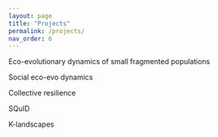 ```yaml
---
layout: page
title: "Projects"
permalink: /projects/
nav_order: 6
---
```


Eco-evolutionary dynamics of small fragmented populations


Social eco-evo dynamics


Collective resilience


SQuID


K-landscapes

